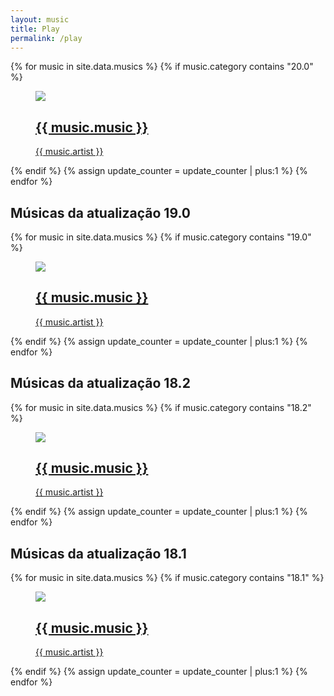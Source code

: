 ```yaml
---
layout: music
title: Play
permalink: /play
---
```


<script type="text/javascript">
      $(function() {
        function parseRSS(callback) {
          var videoId = window.location.href.split('v=').pop();
          var ts = (new Date()).getTime().toString().slice(0,7);
          $.ajax({
            //url: 'https://feeds.buzzsprout.com/1367764.rss',
            //url: 'https://corsanywhere.herokuapp.com/https://tntsports.com.br/rss/feed.xml',
            url: 'https://www.youtube.com/oembed?url=https://www.youtube.com/watch?v='+videoId+'&format=json?='+ts,
            cache: true,
            //url: 'https://thingproxy.freeboard.io/fetch/https://tntsports.com.br/rss/feed.xml',
            dataType: 'json',
            error: function(e) {
                  console.log("XML reading Failed: ", e);        
            },
            success: function(response) {
              //$('#ProductList').empty('');
                //console.log(response);
                json = response;
                document.title = json.title;
            }
          });
        }
        //$('#btn').click(function()
        $(document).ready(function () {
          parseRSS();
        });
      });
  $( document ).ready(function() {
    var container = document.getElementById("video")
    var url = window.location.href;
    var id = url.split('v=').pop();
    //var findTitle = url.split('&?t=').pop();
    //document.title = decodeURI(findTitle);
    //window.history.replaceState('', '', 'play?v='+id.split('&?t=').slice(0,1));
    window.dataLayer = window.dataLayer || [];
    function gtag(){dataLayer.push(arguments);}
    gtag('js', new Date());

    gtag('config', 'G-NG0SLXRECB');
    var div = document.createElement("div");
    div.innerHTML = "<div class='player'><iframe src='https://www.youtube.com/embed/"+id.split('&?t=').slice(0,1)+"?autoplay=1' frameborder='0' allowfullscreen='1' allow='accelerometer; autoplay; clipboard-write; encrypted-media; gyroscope; picture-in-picture'></iframe></div>";
    container.appendChild(div);

//fetch('https://www.googleapis.com/youtube/v3/search?part=snippet&channelId='+id+'&eventType=live&type=video&key=AIzaSyAiGUfZIhNwjCbo_Qh-S0uNKLn23Iye9Zk')
//  .then((response) => response.json())
//  .then((data) => {
//                $('#ProductList').empty('');
//                console.log(data);
//                json = data.items;
//                console.log(json.items);
//                //for (var i in json) {
//                //    var row = $('<tr>');
//                //    row.append($('<td id=' + json[i].id.videoId + '>').html(json[i].id.videoId));
//                //    //row.append($('<td id=' + json[i].etag + '>').html(json[i].etag));
//                //    $('</tr>');
//                //    $('#ProductList').append(row);
//                //}
//  })
  });
</script>
<div id="video"></div>
<div class="container some-list">
  <div class="videos">
    <div class="container">
    {% for music in site.data.musics %}
      {% if music.category contains "20.0" %}
            <div class="video">
            <a href="/play?v={{ music.id }}">
                <figure><img class="video-img" data-src="https://img.youtube.com/vi/{{ music.id }}/mqdefault.jpg">
                    <section class="video-text-container"><img class="video-icon" src="https://assets.website-files.com/60aab62d85f38c27463f37cb/60ac48f814e628c3bf932792_play-video-music-x-webflow-template.svg">
                        <section class="video-text-wrapper">
                            <h2 class="video-title">{{ music.music }}</h2>
                            <section class="video-sub-text">{{ music.artist }}</section>
                        </section>
                    </section>
                </figure>
            </a>
        </div>
        {% endif %}
      {% assign update_counter = update_counter | plus:1 %}
    {% endfor %}
    </div>  
  </div>
  <div class="video-category">
    <h2>Músicas da atualização 19.0</h2>
  </div>
  <div class="videos">
    <div class="container">
    {% for music in site.data.musics %}
      {% if music.category contains "19.0" %}
          <!--<div class="video">
            <a href="{{ relative_url }}/play?v={{ music.id }}">
              <figure>
                <img src="https://img.youtube.com/vi/{{ music.id }}/mqdefault.jpg" alt="{{ music.name }}">
                <figcaption>{{ music.name }}</figcaption>
              </figure>
            </a>
          </div>-->
        <div class="video">
          <a href="/play?v={{ music.id }}">
              <figure><img class="video-img" data-src="https://img.youtube.com/vi/{{ music.id }}/mqdefault.jpg">
                  <section class="video-text-container"><img class="video-icon" src="https://assets.website-files.com/60aab62d85f38c27463f37cb/60ac48f814e628c3bf932792_play-video-music-x-webflow-template.svg">
                      <section class="video-text-wrapper">
                          <h2 class="video-title">{{ music.music }}</h2>
                          <section class="video-sub-text">{{ music.artist }}</section>
                      </section>
                  </section>
              </figure>
          </a>
      </div>
        {% endif %}
      {% assign update_counter = update_counter | plus:1 %}
    {% endfor %}
    </div>
  </div>
  <div class="video-category">
    <h2>Músicas da atualização 18.2</h2>
  </div>
  <div class="videos">
    <div class="container">
    {% for music in site.data.musics %}
      {% if music.category contains "18.2" %}
        <div class="video">
          <a href="/play?v={{ music.id }}">
              <figure><img class="video-img" data-src="https://img.youtube.com/vi/{{ music.id }}/mqdefault.jpg">
                  <section class="video-text-container"><img class="video-icon" src="https://assets.website-files.com/60aab62d85f38c27463f37cb/60ac48f814e628c3bf932792_play-video-music-x-webflow-template.svg">
                      <section class="video-text-wrapper">
                          <h2 class="video-title">{{ music.music }}</h2>
                          <section class="video-sub-text">{{ music.artist }}</section>
                      </section>
                  </section>
              </figure>
          </a>
      </div>
        {% endif %}
      {% assign update_counter = update_counter | plus:1 %}
    {% endfor %}
    </div>
  </div>
  <div class="video-category">
    <h2>Músicas da atualização 18.1</h2>
  </div>
  <div class="videos">
    <div class="container">
    {% for music in site.data.musics %}
      {% if music.category contains "18.1" %}
        <div class="video">
          <a href="/play?v={{ music.id }}">
              <figure><img class="video-img" data-src="https://img.youtube.com/vi/{{ music.id }}/mqdefault.jpg">
                  <section class="video-text-container"><img class="video-icon" src="https://assets.website-files.com/60aab62d85f38c27463f37cb/60ac48f814e628c3bf932792_play-video-music-x-webflow-template.svg">
                      <section class="video-text-wrapper">
                          <h2 class="video-title">{{ music.music }}</h2>
                          <section class="video-sub-text">{{ music.artist }}</section>
                      </section>
                  </section>
              </figure>
          </a>
      </div>
        {% endif %}
      {% assign update_counter = update_counter | plus:1 %}
    {% endfor %}
    </div>
  </div>
</div>